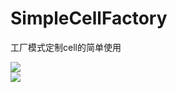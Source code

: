 # SimpleCellFactory
工厂模式定制cell的简单使用

![](https://github.com/LiangXHui/SimpleCellFactory/pic1.png)  
![](https://github.com/LiangXHui/SimpleCellFactory/pic2.png) 
